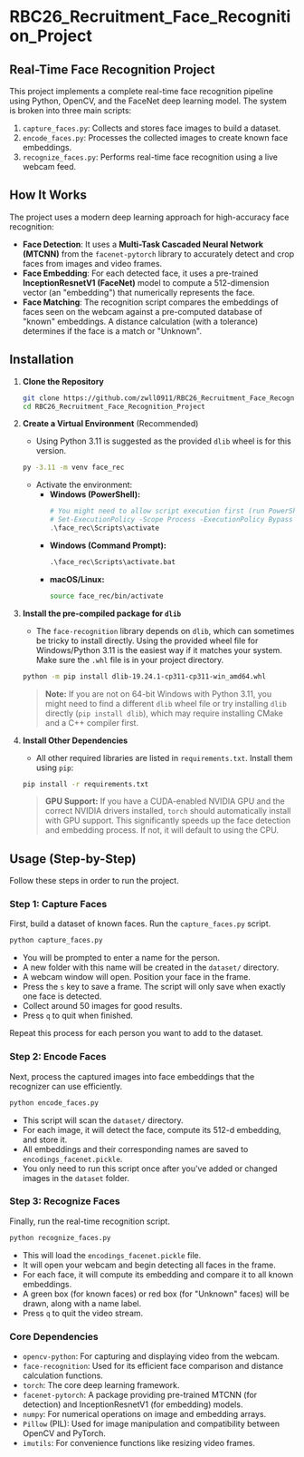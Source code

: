 # RBC26_Recruitment_Face_Recognition_Project

## Real-Time Face Recognition Project

This project implements a complete real-time face recognition pipeline using Python, OpenCV, and the FaceNet deep learning model. The system is broken into three main scripts:

1.  `capture_faces.py`: Collects and stores face images to build a dataset.
2.  `encode_faces.py`: Processes the collected images to create known face embeddings.
3.  `recognize_faces.py`: Performs real-time face recognition using a live webcam feed.

## How It Works

The project uses a modern deep learning approach for high-accuracy face recognition:

* **Face Detection**: It uses a **Multi-Task Cascaded Neural Network (MTCNN)** from the `facenet-pytorch` library to accurately detect and crop faces from images and video frames.
* **Face Embedding**: For each detected face, it uses a pre-trained **InceptionResnetV1 (FaceNet)** model to compute a 512-dimension vector (an "embedding") that numerically represents the face.
* **Face Matching**: The recognition script compares the embeddings of faces seen on the webcam against a pre-computed database of "known" embeddings. A distance calculation (with a tolerance) determines if the face is a match or "Unknown".

## Installation

1.  **Clone the Repository**
    ```bash
    git clone https://github.com/zwll0911/RBC26_Recruitment_Face_Recognition_Project.git
    cd RBC26_Recruitment_Face_Recognition_Project
    ```

2.  **Create a Virtual Environment** (Recommended)
    * Using Python 3.11 is suggested as the provided `dlib` wheel is for this version.
    ```bash
    py -3.11 -m venv face_rec
    ```
    * Activate the environment:
        * **Windows (PowerShell):**
            ```powershell
            # You might need to allow script execution first (run PowerShell as Administrator)
            # Set-ExecutionPolicy -Scope Process -ExecutionPolicy Bypass -Force
            .\face_rec\Scripts\activate
            ```
        * **Windows (Command Prompt):**
            ```cmd
            .\face_rec\Scripts\activate.bat
            ```
        * **macOS/Linux:**
            ```bash
            source face_rec/bin/activate
            ```

3.  **Install the pre-compiled package for `dlib`**
    * The `face-recognition` library depends on `dlib`, which can sometimes be tricky to install directly. Using the provided wheel file for Windows/Python 3.11 is the easiest way if it matches your system. Make sure the `.whl` file is in your project directory.
    ```bash
    python -m pip install dlib-19.24.1-cp311-cp311-win_amd64.whl
    ```
    > **Note:** If you are not on 64-bit Windows with Python 3.11, you might need to find a different `dlib` wheel file or try installing `dlib` directly (`pip install dlib`), which may require installing CMake and a C++ compiler first.

4.  **Install Other Dependencies**
    * All other required libraries are listed in `requirements.txt`. Install them using `pip`:
    ```bash
    pip install -r requirements.txt
    ```
    > **GPU Support:** If you have a CUDA-enabled NVIDIA GPU and the correct NVIDIA drivers installed, `torch` should automatically install with GPU support. This significantly speeds up the face detection and embedding process. If not, it will default to using the CPU.

## Usage (Step-by-Step)

Follow these steps in order to run the project.

### Step 1: Capture Faces

First, build a dataset of known faces. Run the `capture_faces.py` script.

```bash
python capture_faces.py
```

- You will be prompted to enter a name for the person.
- A new folder with this name will be created in the `dataset/` directory.
- A webcam window will open. Position your face in the frame.
- Press the `s` key to save a frame. The script will only save when exactly one face is detected.
- Collect around 50 images for good results.
- Press `q` to quit when finished.

Repeat this process for each person you want to add to the dataset.

### Step 2: Encode Faces

Next, process the captured images into face embeddings that the recognizer can use efficiently.

```bash
python encode_faces.py
```

- This script will scan the `dataset/` directory.
- For each image, it will detect the face, compute its 512-d embedding, and store it.
- All embeddings and their corresponding names are saved to `encodings_facenet.pickle`.
- You only need to run this script once after you've added or changed images in the `dataset` folder.

### Step 3: Recognize Faces

Finally, run the real-time recognition script.

```bash
python recognize_faces.py
```

- This will load the `encodings_facenet.pickle` file.
- It will open your webcam and begin detecting all faces in the frame.
- For each face, it will compute its embedding and compare it to all known embeddings.
- A green box (for known faces) or red box (for "Unknown" faces) will be drawn, along with a name label.
- Press `q` to quit the video stream.

### Core Dependencies

- `opencv-python`: For capturing and displaying video from the webcam.
- `face-recognition`: Used for its efficient face comparison and distance calculation functions.
- `torch`: The core deep learning framework.
- `facenet-pytorch`: A package providing pre-trained MTCNN (for detection) and InceptionResnetV1 (for embedding) models.
- `numpy`: For numerical operations on image and embedding arrays.
- `Pillow` (PIL): Used for image manipulation and compatibility between OpenCV and PyTorch.
- `imutils`: For convenience functions like resizing video frames.
